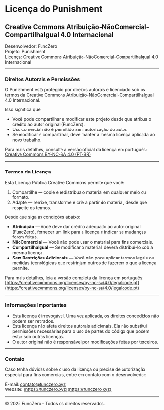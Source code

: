# Licença do Punishment

## Creative Commons Atribuição-NãoComercial-CompartilhaIgual 4.0 Internacional

Desenvolvedor: FuncZero  
Projeto: Punishment  
Licença: Creative Commons Atribuição-NãoComercial-CompartilhaIgual 4.0 Internacional  

---

### Direitos Autorais e Permissões

O Punishment está protegido por direitos autorais e licenciado sob os termos da Creative Commons Atribuição-NãoComercial-CompartilhaIgual 4.0 Internacional.

Isso significa que:  
- Você pode compartilhar e modificar este projeto desde que atribua o crédito ao autor original (FuncZero).  
- Uso comercial não é permitido sem autorização do autor.  
- Se modificar e compartilhar, deve manter a mesma licença aplicada ao novo trabalho.  

Para mais detalhes, consulte a versão oficial da licença em português:  
[Creative Commons BY-NC-SA 4.0 (PT-BR)](https://creativecommons.org/licenses/by-nc-sa/4.0/legalcode.pt)

---

### Termos da Licença

Esta Licença Pública Creative Commons permite que você:

1. Compartilhe — copie e redistribua o material em qualquer meio ou formato.  
2. Adapte — remixe, transforme e crie a partir do material, desde que respeite os termos.  

Desde que siga as condições abaixo:

- **Atribuição** — Você deve dar crédito adequado ao autor original (FuncZero), fornecer um link para a licença e indicar se mudanças foram feitas.  
- **NãoComercial** — Você não pode usar o material para fins comerciais.  
- **CompartilhaIgual** — Se modificar o material, deverá distribuí-lo sob a mesma licença.  
- **Sem Restrições Adicionais** — Você não pode aplicar termos legais ou medidas tecnológicas que restrinjam outros de fazerem o que a licença permite.  

Para mais detalhes, leia a versão completa da licença em português:  
[https://creativecommons.org/licenses/by-nc-sa/4.0/legalcode.pt](https://creativecommons.org/licenses/by-nc-sa/4.0/legalcode.pt)

---

### Informações Importantes

- Esta licença é irrevogável. Uma vez aplicada, os direitos concedidos não podem ser retirados.  
- Esta licença não afeta direitos autorais adicionais. Ela não substitui permissões necessárias para o uso de partes do código que podem estar sob outras licenças.  
- O autor original não é responsável por modificações feitas por terceiros.  

---

### Contato

Caso tenha dúvidas sobre o uso da licença ou precise de autorização especial para fins comerciais, entre em contato com o desenvolvedor:

E-mail: contato@funczero.xyz  
Website: [https://funczero.xyz](https://funczero.xyz)

---

© 2025 FuncZero - Todos os direitos reservados.
